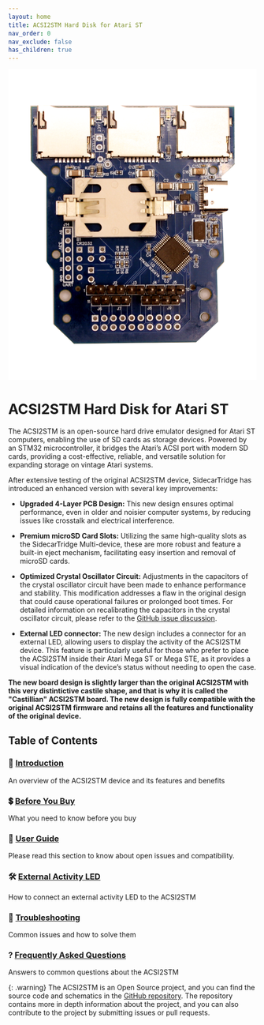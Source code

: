 ```yaml
---
layout: home
title: ACSI2STM Hard Disk for Atari ST
nav_order: 0
nav_exclude: false
has_children: true
---
```



![ACSI2STM Hard Disk](/acsi2stm-atari-st/assets/images/ACSI2STM2-TOP.png)

# ACSI2STM Hard Disk for Atari ST

The ACSI2STM is an open-source hard drive emulator designed for Atari ST computers, enabling the use of SD cards as storage devices. Powered by an STM32 microcontroller, it bridges the Atari’s ACSI port with modern SD cards, providing a cost-effective, reliable, and versatile solution for expanding storage on vintage Atari systems.

After extensive testing of the original ACSI2STM device, SidecarTridge has introduced an enhanced version with several key improvements:

- **Upgraded 4-Layer PCB Design:** This new design ensures optimal performance, even in older and noisier computer systems, by reducing issues like crosstalk and electrical interference.

- **Premium microSD Card Slots:** Utilizing the same high-quality slots as the SidecarTridge Multi-device, these are more robust and feature a built-in eject mechanism, facilitating easy insertion and removal of microSD cards.

- **Optimized Crystal Oscillator Circuit:** Adjustments in the capacitors of the crystal oscillator circuit have been made to enhance performance and stability. This modification addresses a flaw in the original design that could cause operational failures or prolonged boot times. For detailed information on recalibrating the capacitors in the crystal oscillator circuit, please refer to the [GitHub issue discussion](https://github.com/retro16/acsi2stm/issues/58).

- **External LED connector:** The new design includes a connector for an external LED, allowing users to display the activity of the ACSI2STM device. This feature is particularly useful for those who prefer to place the ACSI2STM inside their Atari Mega ST or Mega STE, as it provides a visual indication of the device’s status without needing to open the case. 

**The new board design is slightly larger than the original ACSI2STM with this very distintictive castile shape, and that is why it is called the "Castillian" ACSI2STM board. The new design is fully compatible with the original ACSI2STM firmware and retains all the features and functionality of the original device.**

## Table of Contents

<h3>📘 <a href="/acsi2stm-atari-st/introduction/">Introduction</a></h3>
<p>An overview of the ACSI2STM device and its features and benefits</p>

<h3>💲 <a href="/acsi2stm-atari-st/before-buy/">Before You Buy</a></h3>
<p>What you need to know before you buy</p>

<h3>🤝 <a href="/acsi2stm-atari-st/user-guide/">User Guide</a></h3>
<p>Please read this section to know about open issues and compatibility.</p>

<h3>🛠️ <a href="/acsi2stm-atari-st/external-led/">External Activity LED</a></h3>
<p>How to connect an external activity LED to the ACSI2STM</p>

<h3>🔧 <a href="/acsi2stm-atari-st/troubleshooting/">Troubleshooting</a></h3>
<p>Common issues and how to solve them</p>

<h3>? <a href="/acsi2stm-atari-st/faq/">Frequently Asked Questions</a></h3>
<p>Answers to common questions about the ACSI2STM</p>

{: .warning}
The ACSI2STM is an Open Source project, and you can find the source code and schematics in the [GitHub repository](https://github.com/retro16/acsi2stm/). The repository contains more in depth information about the project, and you can also contribute to the project by submitting issues or pull requests.


